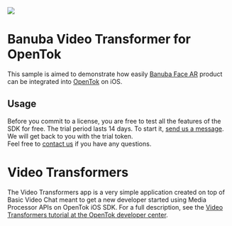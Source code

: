 
[![](https://www.banuba.com/hubfs/Banuba_November2018/Images/Banuba%20SDK.png)](https://www.banuba.com/video-editor-sdk)

# Banuba Video Transformer for OpenTok

This sample is aimed to demonstrate how easily [Banuba Face AR](https://www.banuba.com/facear-sdk/face-filters) product can be integrated into [OpenTok](https://github.com/opentok/opentok-ios-sdk-samples) on iOS.

## Usage
Before you commit to a license, you are free to test all the features of the SDK for free. The trial period lasts 14 days. To start it, [send us a message](https://www.banuba.com/video-editor-sdk#form).
We will get back to you with the trial token.  
Feel free to [contact us](https://www.banuba.com/faq/kb-tickets/new) if you have any questions.


Video Transformers
======================

The Video Transformers app is a very simple application created on top of Basic Video Chat meant to get a new developer started using Media Processor APIs on OpenTok iOS SDK. For a full description, see the [Video Transformers tutorial at the
OpenTok developer center](https://tokbox.com/developer/guides/vonage-media-processor/ios).

